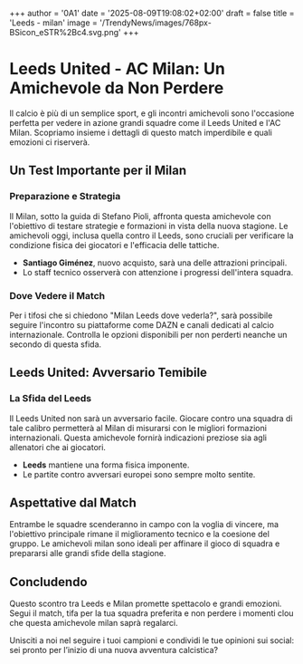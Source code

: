 +++
author = '0A1'
date = '2025-08-09T19:08:02+02:00'
draft = false
title = 'Leeds - milan'
image = '/TrendyNews/images/768px-BSicon_eSTR%2Bc4.svg.png'
+++

# Leeds United - AC Milan: Un Amichevole da Non Perdere

Il calcio è più di un semplice sport, e gli incontri amichevoli sono l'occasione perfetta per vedere in azione grandi squadre come il Leeds United e l'AC Milan. Scopriamo insieme i dettagli di questo match imperdibile e quali emozioni ci riserverà.

## Un Test Importante per il Milan

### Preparazione e Strategia

Il Milan, sotto la guida di Stefano Pioli, affronta questa amichevole con l'obiettivo di testare strategie e formazioni in vista della nuova stagione. Le amichevoli oggi, inclusa quella contro il Leeds, sono cruciali per verificare la condizione fisica dei giocatori e l'efficacia delle tattiche.

- **Santiago Giménez**, nuovo acquisto, sarà una delle attrazioni principali.
- Lo staff tecnico osserverà con attenzione i progressi dell'intera squadra.

### Dove Vedere il Match

Per i tifosi che si chiedono "Milan Leeds dove vederla?", sarà possibile seguire l'incontro su piattaforme come DAZN e canali dedicati al calcio internazionale. Controlla le opzioni disponibili per non perderti neanche un secondo di questa sfida.

## Leeds United: Avversario Temibile

### La Sfida del Leeds

Il Leeds United non sarà un avversario facile. Giocare contro una squadra di tale calibro permetterà al Milan di misurarsi con le migliori formazioni internazionali. Questa amichevole fornirà indicazioni preziose sia agli allenatori che ai giocatori.

- **Leeds** mantiene una forma fisica imponente.
- Le partite contro avversari europei sono sempre molto sentite.

## Aspettative dal Match

Entrambe le squadre scenderanno in campo con la voglia di vincere, ma l'obiettivo principale rimane il miglioramento tecnico e la coesione del gruppo. Le amichevoli milan sono ideali per affinare il gioco di squadra e prepararsi alle grandi sfide della stagione.

## Concludendo

Questo scontro tra Leeds e Milan promette spettacolo e grandi emozioni. Segui il match, tifa per la tua squadra preferita e non perdere i momenti clou che questa amichevole milan saprà regalarci.

Unisciti a noi nel seguire i tuoi campioni e condividi le tue opinioni sui social: sei pronto per l’inizio di una nuova avventura calcistica?